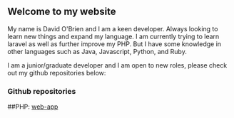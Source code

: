 ## Welcome to my website

My name is David O'Brien and I am a keen developer. Always looking to learn new things and expand my language. I am currently trying to learn laravel as well as further improve my PHP. But I have some knowledge in other languages such as Java, Javascript, Python, and Ruby.

I am a junior/graduate developer and I am open to new roles, please check out my github repositories below:

### Github repositories

##PHP:
[web-app](https://github.com/davidobr/web-app)


